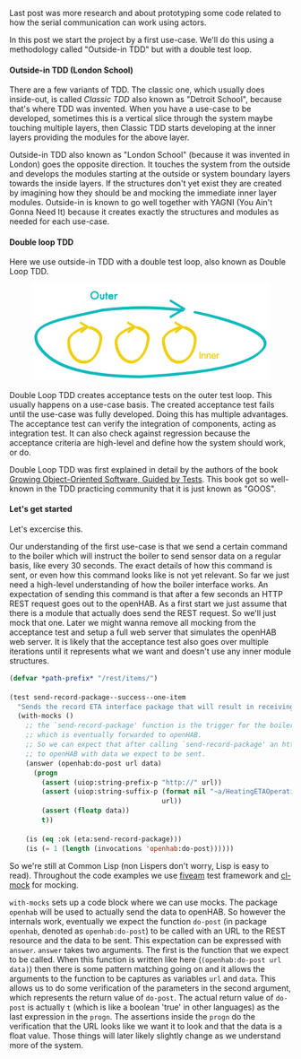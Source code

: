 Last post was more research and about prototyping some code related to how the serial communication can work using actors.

In this post we start the project by a first use-case. We'll do this using a methodology called "Outside-in TDD" but with a double test loop.

#### Outside-in TDD (London School)

There are a few variants of TDD. The classic one, which usually does inside-out, is called _Classic TDD_ also known as "Detroit School", because that's where TDD was invented. When you have a use-case to be developed, sometimes this is a vertical slice through the system maybe touching multiple layers, then Classic TDD starts developing at the inner layers providing the modules for the above layer.

Outside-in TDD also known as "London School" (because it was invented in London) goes the opposite direction. It touches the system from the outside and develops the modules starting at the outside or system boundary layers towards the inside layers. If the structures don't yet exist they are created by imagining how they should be and mocking the immediate inner layer modules. Outside-in is known to go well together with YAGNI (You Ain't Gonna Need It) because it creates exactly the structures and modules as needed for each use-case.

#### Double loop TDD

Here we use outside-in TDD with a double test loop, also known as Double Loop TDD.

<figure>
<img src="/static/gfx/blogs/outer-inner.png" alt="Outer-Inner" />
</figure>

Double Loop TDD creates acceptance tests on the outer test loop. This usually happens on a use-case basis. The created acceptance test fails until the use-case was fully developed. Doing this has multiple advantages. The acceptance test can verify the integration of components, acting as integration test. It can also check against regression because the acceptance criteria are high-level and define how the system should work, or do.

Double Loop TDD was first explained in detail by the authors of the book <a href="http://www.growing-object-oriented-software.com" target="_blank" class="link">Growing Object-Oriented Software, Guided by Tests</a>. This book got so well-known in the TDD practicing community that it is just known as "GOOS".

#### Let's get started

Let's excercise this.

Our understanding of the first use-case is that we send a certain command to the boiler which will instruct the boiler to send sensor data on a regular basis, like every 30 seconds. The exact details of how this command is sent, or even how this command looks like is not yet relevant. So far we just need a high-level understanding of how the boiler interface works. An expectation of sending this command is that after a few seconds an HTTP REST request goes out to the openHAB. As a first start we just assume that there is a module that actually does send the REST request. So we'll just mock that one. Later we might wanna remove all mocking from the acceptance test and setup a full web server that simulates the openHAB web server. It is likely that the acceptance test also goes over multiple iterations until it represents what we want and doesn't use any inner module structures.

```lisp
(defvar *path-prefix* "/rest/items/")

(test send-record-package--success--one-item
  "Sends the record ETA interface package that will result in receiving data packages."
  (with-mocks ()
    ;; the `send-record-package' function is the trigger for the boiler to send monitor data,
    ;; which is eventually forwarded to openHAB.
    ;; So we can expect that after calling `send-record-package' an http call will go out
    ;; to openHAB with data we expect to be sent.
    (answer (openhab:do-post url data)
      (progn
        (assert (uiop:string-prefix-p "http://" url))
        (assert (uiop:string-suffix-p (format nil "~a/HeatingETAOperatingHours" *path-prefix*)
                                      url))
        (assert (floatp data))
        t))

    (is (eq :ok (eta:send-record-package)))
    (is (= 1 (length (invocations 'openhab:do-post))))))
```

So we're still at Common Lisp (non Lispers don't worry, Lisp is easy to read). Throughout the code examples we use <a href="https://github.com/lispci/fiveam" class="link" target="_blank">fiveam</a> test framework and <a href="https://github.com/Ferada/cl-mock/" class="link" target="_blank">cl-mock</a> for mocking. 

`with-mocks` sets up a code block where we can use mocks. The package `openhab` will be used to actually send the data to openHAB. So however the internals work, eventually we expect the function `do-post` (in package `openhab`, denoted as `openhab:do-post`) to be called with an URL to the REST resource and the data to be sent. This expectation can be expressed with `answer`. `answer` takes two arguments. The first is the function that we expect to be called. When this function is written like here (`(openhab:do-post url data)`) then there is some pattern matching going on and it allows the arguments to the function to be captures as variables `url` and `data`. This allows us to do some verification of the parameters in the second argument, which represents the return value of `do-post`. The actual return value of `do-post` is actually `t` (which is like a boolean 'true' in other languages) as the last expression in the `progn`. The assertions inside the `progn` do the verification that the URL looks like we want it to look and that the data is a float value. Those things will later likely slightly change as we understand more of the system.

